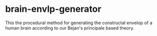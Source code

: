 # brain-envlp-generator
This the procedural method for generating the constructal envelop of a human brain according to our Bejan's principale based theory. 
